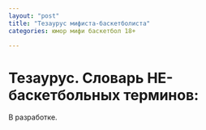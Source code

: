 ```yaml
---
layout: "post"
title: "Тезаурус мифиста-баскетболиста"
categories: юмор мифи баскетбол 18+

---
```


# Тезаурус. Словарь НЕ-баскетбольных терминов:
В разработке.
